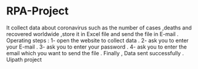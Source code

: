 # RPA-Project
It collect data about coronavirus such as the number of cases ,deaths and recovered worldwide ,store it in Excel file and send the file in E-mail .   Operating steps : 1- open the website to collect data . 
                      2-  ask  you to  enter your E-mail . 
3- ask you to enter your password  . 
4- ask you to enter the email  which you want to send the file  . 
Finally , Data sent successfully . 
Uipath project
